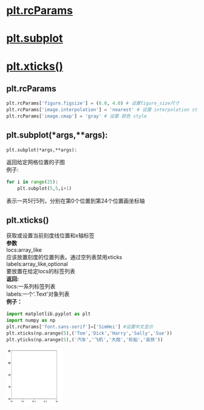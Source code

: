 # [plt.rcParams](#rcParams)  
# [plt.subplot](#subplot)
# [plt.xticks()](#xticks)
<div id="rcParams"></div> 

## plt.rcParams 

```python
plt.rcParams['figure.figsize'] = (8.0, 4.0) # 设置figure_size尺寸  
plt.rcParams['image.interpolation'] = 'nearest' # 设置 interpolation style  
plt.rcParams['image.cmap'] = 'gray' # 设置 颜色 style
```


<div id="subplot"></div> 

## plt.subplot(*args,**args):

```
plt.subplot(*args,**args):
```  

返回给定网格位置的子图<br>
例子:<br> 
```python
for i in range(25):  
	plt.subplot(5,5,i+1)
``` 

表示一共5行5列，分别在第0个位置到第24个位置画坐标轴

<div id="xticks"></div>

## plt.xticks()<br/>
获取或设置当前刻度线位置和x轴标签<br/>
**参数**<br/>
locs:array_like<br/>
应该放置刻度的位置列表。通过空列表禁用xticks<br/>
labels:array_like,optional<br/>
要放置在给定locs的标签列表<br/>
**返回:**<br/>
locs:一系列标签列表<br/>
labels:一个'.Text'对象列表<br/>
**例子：**<br/>
```python
import matplotlib.pyplot as plt
import numpy as np
plt.rcParams['font.sans-serif']=['SimHei'] #设置中文显示
plt.xticks(np.arange(5),('Tom','Dick','Harry','Sally','Sue'))
plt.yticks(np.arange(5),('汽车','飞机','大炮','轮船','高铁'))
```
<img width="150" height="150" src="https://github.com/czwinner/AI_NOTES/blob/master/matplotlib/pictures/plt.xticks.png"/>
